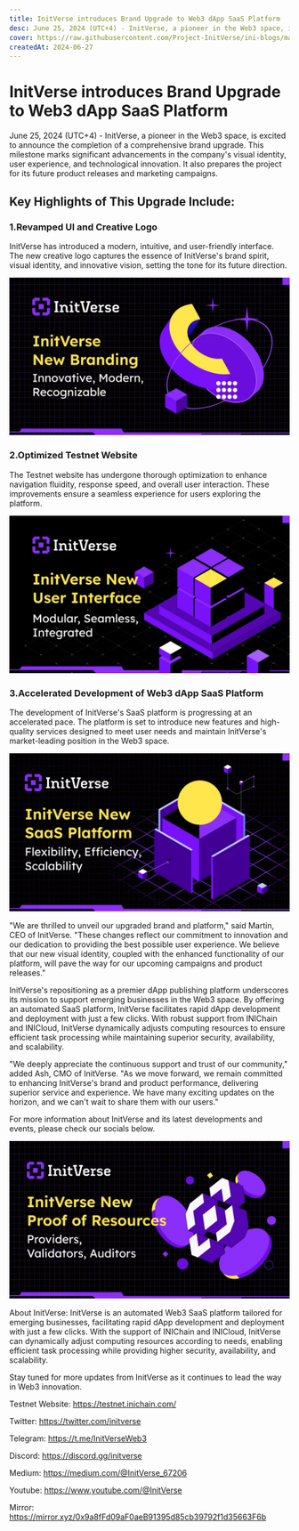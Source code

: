 ```yaml
---
title: InitVerse introduces Brand Upgrade to Web3 dApp SaaS Platform
desc: June 25, 2024 (UTC+4) - InitVerse, a pioneer in the Web3 space, is excited to announce the completion of a comprehensive brand upgrade.
cover: https://raw.githubusercontent.com/Project-InitVerse/ini-blogs/main/blogs/resources/images/20240528001.png
createdAt: 2024-06-27
---
```

# InitVerse introduces Brand Upgrade to Web3 dApp SaaS Platform

June 25, 2024 (UTC+4) - InitVerse, a pioneer in the Web3 space, is excited to announce the completion of a comprehensive brand upgrade. This milestone marks significant advancements in the company's visual identity, user experience, and technological innovation. It also prepares the project for its future product releases and marketing campaigns. 

## Key Highlights of This Upgrade Include:
### 1.Revamped UI and Creative Logo 
InitVerse has introduced a modern, intuitive, and user-friendly interface. The new creative logo captures the essence of InitVerse's brand spirit, visual identity, and innovative vision, setting the tone for its future direction.
  
![image](https://raw.githubusercontent.com/Project-InitVerse/ini-blogs/main/blogs/resources/images/20240628001.png)


### 2.Optimized Testnet Website 
The Testnet website has undergone thorough optimization to enhance navigation fluidity, response speed, and overall user interaction. These improvements ensure a seamless experience for users exploring the platform.

![image](https://raw.githubusercontent.com/Project-InitVerse/ini-blogs/main/blogs/resources/images/20240628002.png)

### 3.Accelerated Development of Web3 dApp SaaS Platform 
The development of InitVerse's SaaS platform is progressing at an accelerated pace. The platform is set to introduce new features and high-quality services designed to meet user needs and maintain InitVerse's market-leading position in the Web3 space.

![image](https://raw.githubusercontent.com/Project-InitVerse/ini-blogs/main/blogs/resources/images/20240628003.png)

"We are thrilled to unveil our upgraded brand and platform," said Martin, CEO of InitVerse. "These changes reflect our commitment to innovation and our dedication to providing the best possible user experience. We believe that our new visual identity, coupled with the enhanced functionality of our platform, will pave the way for our upcoming campaigns and product releases."

InitVerse's repositioning as a premier dApp publishing platform underscores its mission to support emerging businesses in the Web3 space. By offering an automated SaaS platform, InitVerse facilitates rapid dApp development and deployment with just a few clicks. With robust support from INIChain and INICloud, InitVerse dynamically adjusts computing resources to ensure efficient task processing while maintaining superior security, availability, and scalability.

"We deeply appreciate the continuous support and trust of our community," added Ash, CMO of InitVerse. "As we move forward, we remain committed to enhancing InitVerse's brand and product performance, delivering superior service and experience. We have many exciting updates on the horizon, and we can't wait to share them with our users."

For more information about InitVerse and its latest developments and events, please check our socials below. 

![image](https://raw.githubusercontent.com/Project-InitVerse/ini-blogs/main/blogs/resources/images/20240628004.png)

About InitVerse: InitVerse is an automated Web3 SaaS platform tailored for emerging businesses, facilitating rapid dApp development and deployment with just a few clicks. With the support of INIChain and INICloud, InitVerse can dynamically adjust computing resources according to needs, enabling efficient task processing while providing higher security, availability, and scalability. 

Stay tuned for more updates from InitVerse as it continues to lead the way in Web3 innovation.


Testnet Website: https://testnet.inichain.com/

Twitter: https://twitter.com/initverse 

Telegram: https://t.me/InitVerseWeb3 

Discord: https://discord.gg/initverse

Medium: https://medium.com/@InitVerse_67206

Youtube: https://www.youtube.com/@InitVerse 

Mirror: https://mirror.xyz/0x9a8fFd09aF0aeB91395d85cb39792f1d35663F6b